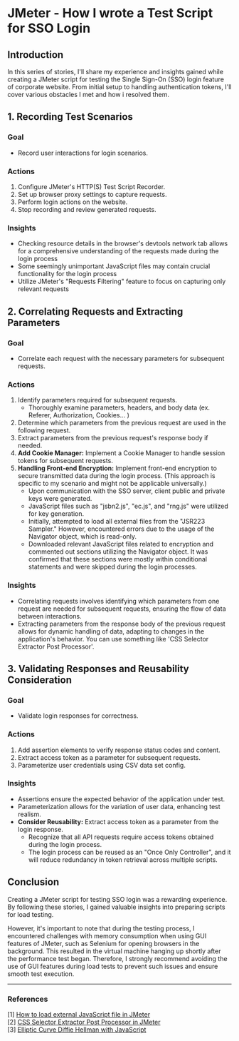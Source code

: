# JMeter - How I wrote a Test Script for SSO Login

## Introduction

In this series of stories, I'll share my experience and insights gained while creating a JMeter script for testing the Single Sign-On (SSO) login feature of corporate website. From initial setup to handling authentication tokens, I'll cover various obstacles I met and how i resolved them.

## 1. Recording Test Scenarios

### Goal

- Record user interactions for login scenarios.

### Actions

1. Configure JMeter's HTTP(S) Test Script Recorder.
2. Set up browser proxy settings to capture requests.
3. Perform login actions on the website.
4. Stop recording and review generated requests.

### Insights

- Checking resource details in the browser's devtools network tab allows for a comprehensive understanding of the requests made during the login process
- Some seemingly unimportant JavaScript files may contain crucial functionality for the login process
- Utilize JMeter's "Requests Filtering" feature to focus on capturing only relevant requests

## 2. Correlating Requests and Extracting Parameters

### Goal

- Correlate each request with the necessary parameters for subsequent requests.

### Actions

1. Identify parameters required for subsequent requests.
   - Thoroughly examine parameters, headers, and body data  (ex. Referer, Authorization, Cookies... )
2. Determine which parameters from the previous request are used in the following request.
3. Extract parameters from the previous request's response body if needed.
4. **Add Cookie Manager:** Implement a Cookie Manager to handle session tokens for subsequent requests.
5. **Handling Front-end Encryption:** Implement front-end encryption to secure transmitted data during the login process. (This approach is specific to my scenario and might not be applicable universally.)
   - Upon communication with the SSO server, client public and private keys were generated.
   - JavaScript files such as "jsbn2.js", "ec.js", and "rng.js" were utilized for key generation.
   - Initially, attempted to load all external files from the "JSR223 Sampler." However, encountered errors due to the usage of the Navigator object, which is read-only.
   - Downloaded relevant JavaScript files related to encryption and commented out sections utilizing the Navigator object. It was confirmed that these sections were mostly within conditional statements and were skipped during the login processes.

### Insights

- Correlating requests involves identifying which parameters from one request are needed for subsequent requests, ensuring the flow of data between interactions.
- Extracting parameters from the response body of the previous request allows for dynamic handling of data, adapting to changes in the application's behavior. You can use something like 'CSS Selector Extractor Post Processor'.

## 3. Validating Responses and Reusability Consideration

### Goal

- Validate login responses for correctness.

### Actions

1. Add assertion elements to verify response status codes and content.
2. Extract access token as a parameter for subsequent requests.
3. Parameterize user credentials using CSV data set config.

### Insights

- Assertions ensure the expected behavior of the application under test.
- Parameterization allows for the variation of user data, enhancing test realism.
- **Consider Reusability:** Extract access token as a parameter from the login response.
	- Recognize that all API requests require access tokens obtained during the login process.
   - The login process can be reused as an "Once Only Controller", and it will reduce redundancy in token retrieval across multiple scripts.


## Conclusion
Creating a JMeter script for testing SSO login was a rewarding experience. By following these stories, I gained valuable insights into preparing scripts for load testing.

However, it's important to note that during the testing process, I encountered challenges with memory consumption when using GUI features of JMeter, such as Selenium for opening browsers in the background. This resulted in the virtual machine hanging up shortly after the performance test began. Therefore, I strongly recommend avoiding the use of GUI features during load tests to prevent such issues and ensure smooth test execution.

---

### References
[1] [How to load external JavaScript file in JMeter](https://www.linkedin.com/pulse/how-load-external-javascript-file-jmeter-jithin-somaraj/)  
[2] [CSS Selector Extractor Post Processor in JMeter](https://www.linkedin.com/pulse/css-selector-extractor-post-processor-jmeter-reetha-vadakkekkara-q1s0c/)  
[3] [Elliptic Curve Diffie Hellman with JavaScript](https://asecuritysite.com/javascript/js08)